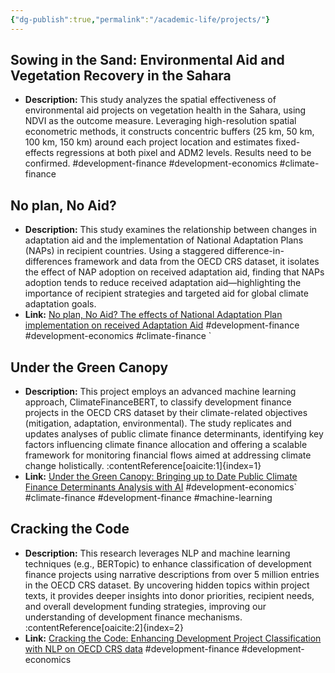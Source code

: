 ```yaml
---
{"dg-publish":true,"permalink":"/academic-life/projects/"}
---
```



## Sowing in the Sand: Environmental Aid and Vegetation Recovery in the Sahara
- **Description:** This study analyzes the spatial effectiveness of environmental aid projects on vegetation health in the Sahara, using NDVI as the outcome measure. Leveraging high-resolution spatial econometric methods, it constructs concentric buffers (25 km, 50 km, 100 km, 150 km) around each project location and estimates fixed-effects regressions at both pixel and ADM2 levels. Results need to be confirmed.
#development-finance
#development-economics
#climate-finance
## No plan, No Aid?
- **Description:** This study examines the relationship between changes in adaptation aid and the implementation of National Adaptation Plans (NAPs) in recipient countries. Using a staggered difference-in-differences framework and data from the OECD CRS dataset, it isolates the effect of NAP adoption on received adaptation aid, finding that NAPs adoption tends to reduce received adaptation aid—highlighting the importance of recipient strategies and targeted aid for global climate adaptation goals.
- **Link:** [No plan, No Aid? The effects of National Adaptation Plan implementation on received Adaptation Aid](https://pierrebeaucoral.github.io/NAP/)
#development-finance
#development-economics
#climate-finance
`
## Under the Green Canopy
- **Description:** This project employs an advanced machine learning approach, ClimateFinanceBERT, to classify development finance projects in the OECD CRS dataset by their climate-related objectives (mitigation, adaptation, environmental). The study replicates and updates analyses of public climate finance determinants, identifying key factors influencing climate finance allocation and offering a scalable framework for monitoring financial flows aimed at addressing climate change holistically. :contentReference[oaicite:1]{index=1}
- **Link:** [Under the Green Canopy: Bringing up to Date Public Climate Finance Determinants Analysis with AI](https://pierrebeaucoral.github.io/Under_canopy/)
#development-economics`
#climate-finance
#development-finance
#machine-learning
## Cracking the Code
- **Description:** This research leverages NLP and machine learning techniques (e.g., BERTopic) to enhance classification of development finance projects using narrative descriptions from over 5 million entries in the OECD CRS dataset. By uncovering hidden topics within project texts, it provides deeper insights into donor priorities, recipient needs, and overall development funding strategies, improving our understanding of development finance mechanisms. :contentReference[oaicite:2]{index=2}
- **Link:** [Cracking the Code: Enhancing Development Project Classification with NLP on OECD CRS data](https://pierrebeaucoral.github.io/cracking_the_code/)
#development-finance
#development-economics